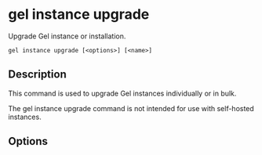# gel instance upgrade

Upgrade Gel instance or installation.

```cli-synopsis
gel instance upgrade [<options>] [<name>]
```

## Description

This command is used to upgrade Gel instances individually or in bulk.

The gel instance upgrade command is not intended for use with self-hosted instances.

## Options

